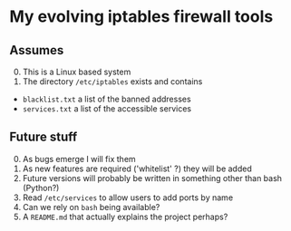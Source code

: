 # My evolving iptables firewall tools

## Assumes

0. This is a Linux based system
0. The directory `/etc/iptables` exists and contains
  -  `blacklist.txt` a list of the banned addresses
  -  `services.txt` a list of the accessible services

## Future stuff

0. As bugs emerge I will fix them
0. As new features are required ('whitelist' ?) they will be added
0. Future versions will probably be written in something other than bash (Python?)
0. Read `/etc/services` to allow users to add ports by name
0. Can we rely on `bash` being available?
0. A `README.md` that actually explains the project perhaps?
